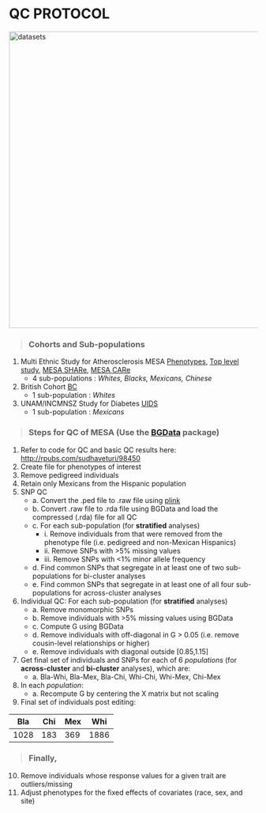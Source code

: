 # QC PROTOCOL

<img src="https://cloud.githubusercontent.com/assets/6741173/8659425/e0da67b8-2978-11e5-96f0-a9a0c4504133.png" alt="datasets" width="600" /><br />

> ### Cohorts and Sub-populations
1. Multi Ethnic Study for Atherosclerosis MESA [Phenotypes](https://dbgap.ncbi.nlm.nih.gov/aa/wga.cgi?view_pdf&permid=687&tlsid=321),
[Top level study](http://www.ncbi.nlm.nih.gov/projects/gap/cgi-bin/study.cgi?study_id=phs000209.v11.p3),
[MESA SHARe](http://www.ncbi.nlm.nih.gov/projects/gap/cgi-bin/study.cgi?study_id=phs000420.v4.p3),
[MESA CARe](http://www.ncbi.nlm.nih.gov/projects/gap/cgi-bin/study.cgi?study_id=phs000283.v5.p3)
    * 4 sub-populations : *Whites, Blacks, Mexicans, Chinese*<br />
2. British Cohort [BC](http://discover.ukdataservice.ac.uk/catalogue/?sn=5560&type=Data%20catalogue) <br />
    * 1 sub-population : *Whites*<br /> 
3. UNAM/INCMNSZ Study for Diabetes [UIDS](http://www.nature.com/nature/journal/v506/n7486/full/nature12828.html) <br />
    * 1 sub-population : *Mexicans*<br /> 
    
> ### Steps for QC of MESA (Use the [BGData](https://github.com/QuantGen/BGData/wiki) package)
1. Refer to code for QC and basic QC results here: http://rpubs.com/sudhaveturi/98450
1. Create file for phenotypes of interest
2.	Remove pedigreed individuals 
3. Retain only Mexicans from the Hispanic population
4.	SNP QC
    * a. Convert the .ped file to .raw file using [plink](http://pngu.mgh.harvard.edu/~purcell/plink/)
    * b. Convert .raw file to .rda file using BGData and load the compressed (.rda) file for all QC
    * c. For each sub-population (for **stratified** analyses)
        - i. Remove individuals from that were removed from the phenotype file (i.e. pedigreed and non-Mexican Hispanics)
        - ii. Remove SNPs with >5% missing values
        - iii. Remove SNPs with <1% minor allele frequency
    * d. Find common SNPs that segregate in at least one of two sub-populations for bi-cluster analyses
    * e. Find common SNPs that segregate in at least one of all four sub-populations for across-cluster analyses
5. Individual QC: For each sub-population (for **stratified** analyses)
    * a. Remove monomorphic SNPs
    * b. Remove individuals with >5% missing values using BGData
    * c. Compute G using BGData
    * d. Remove individuals with off-diagonal in G > 0.05 (i.e. remove cousin-level relationships or higher)
    * e. Remove individuals with diagonal outside [0.85,1.15]
6.	Get final set of individuals and SNPs for each of 6 *populations* (for **across-cluster** and **bi-cluster** analyses), which are:
    * a. Bla-Whi, Bla-Mex, Bla-Chi, Whi-Chi, Whi-Mex, Chi-Mex
7.	In each *population*:
    * a. Recompute G by centering the X matrix but not scaling
9. Final set of individuals post editing:

| Bla  | Chi | Mex | Whi |
| ---- |---- |---- |---- |
| 1028 | 183 | 369 |1886 |

> ### Finally,
10. Remove individuals whose response values for a given trait are outliers/missing 
11. Adjust phenotypes for the fixed effects of covariates (race, sex, and site)
